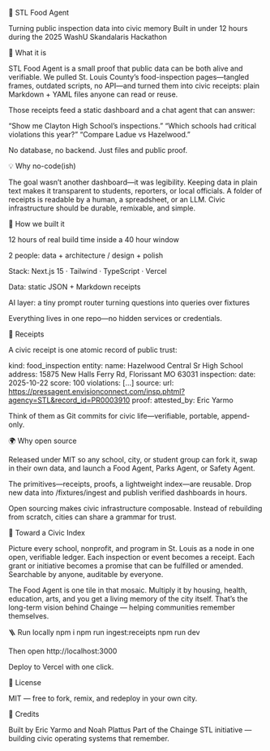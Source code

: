 🧭 STL Food Agent

Turning public inspection data into civic memory
Built in under 12 hours during the 2025 WashU Skandalaris Hackathon

👀 What it is

STL Food Agent is a small proof that public data can be both alive and verifiable.
We pulled St. Louis County’s food-inspection pages—tangled frames, outdated scripts, no API—and turned them into civic receipts: plain Markdown + YAML files anyone can read or reuse.

Those receipts feed a static dashboard and a chat agent that can answer:

“Show me Clayton High School’s inspections.”
“Which schools had critical violations this year?”
“Compare Ladue vs Hazelwood.”

No database, no backend. Just files and public proof.

💡 Why no-code(ish)

The goal wasn’t another dashboard—it was legibility.
Keeping data in plain text makes it transparent to students, reporters, or local officials.
A folder of receipts is readable by a human, a spreadsheet, or an LLM.
Civic infrastructure should be durable, remixable, and simple.

🧱 How we built it

12 hours of real build time inside a 40 hour window

2 people: data + architecture / design + polish

Stack: Next.js 15 · Tailwind · TypeScript · Vercel

Data: static JSON + Markdown receipts

AI layer: a tiny prompt router turning questions into queries over fixtures

Everything lives in one repo—no hidden services or credentials.

🧾 Receipts

A civic receipt is one atomic record of public trust:

kind: food_inspection
entity:
  name: Hazelwood Central Sr High School
  address: 15875 New Halls Ferry Rd, Florissant MO 63031
inspection:
  date: 2025-10-22
  score: 100
  violations: [...]
source:
  url: https://pressagent.envisionconnect.com/insp.phtml?agency=STL&record_id=PR0003910
proof:
  attested_by: Eric Yarmo


Think of them as Git commits for civic life—verifiable, portable, append-only.

🌍 Why open source

Released under MIT so any school, city, or student group can fork it, swap in their own data, and launch a Food Agent, Parks Agent, or Safety Agent.

The primitives—receipts, proofs, a lightweight index—are reusable.
Drop new data into /fixtures/ingest and publish verified dashboards in hours.

Open sourcing makes civic infrastructure composable. Instead of rebuilding from scratch, cities can share a grammar for trust.

🧠 Toward a Civic Index

Picture every school, nonprofit, and program in St. Louis as a node in one open, verifiable ledger.
Each inspection or event becomes a receipt.
Each grant or initiative becomes a promise that can be fulfilled or amended.
Searchable by anyone, auditable by everyone.

The Food Agent is one tile in that mosaic. Multiply it by housing, health, education, arts, and you get a living memory of the city itself.
That’s the long-term vision behind Chainge — helping communities remember themselves.

🪜 Run locally
npm i
npm run ingest:receipts
npm run dev


Then open http://localhost:3000

Deploy to Vercel with one click.

🪪 License

MIT — free to fork, remix, and redeploy in your own city.

🙌 Credits

Built by Eric Yarmo and Noah Plattus
Part of the Chainge STL initiative — building civic operating systems that remember.
